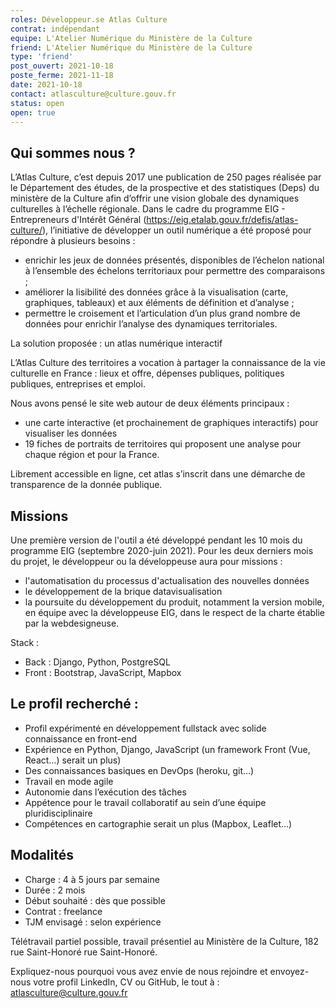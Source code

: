 ```yaml
---
roles: Développeur.se Atlas Culture
contrat: indépendant
equipe: L'Atelier Numérique du Ministère de la Culture
friend: L'Atelier Numérique du Ministère de la Culture
type: 'friend'
post_ouvert: 2021-10-18
poste_ferme: 2021-11-18
date: 2021-10-18
contact: atlasculture@culture.gouv.fr
status: open
open: true
---
```



## Qui sommes nous ?

L’Atlas Culture, c’est depuis 2017 une publication de 250 pages réalisée par le Département des études, de la prospective et des statistiques (Deps) du ministère de la Culture afin d’offrir une vision globale des
dynamiques culturelles à l’échelle régionale.
Dans le cadre du programme EIG - Entrepreneurs d'Intérêt Général (https://eig.etalab.gouv.fr/defis/atlas-culture/), l’initiative de développer un outil numérique a été proposé pour répondre à plusieurs besoins :
* enrichir les jeux de données présentés, disponibles de l’échelon national à l’ensemble des échelons territoriaux pour permettre des comparaisons ;
* améliorer la lisibilité des données grâce à la visualisation (carte, graphiques, tableaux) et aux éléments de définition et d’analyse ;
* permettre le croisement et l’articulation d’un plus grand nombre de données pour enrichir l’analyse des dynamiques territoriales.

La solution proposée : un atlas numérique interactif

L’Atlas Culture des territoires a vocation à partager la connaissance de la vie culturelle en France : lieux
et offre, dépenses publiques, politiques publiques, entreprises et emploi.

Nous avons pensé le site web autour de deux éléments principaux :
* une carte interactive (et prochainement de graphiques interactifs) pour visualiser les données
* 19 fiches de portraits de territoires qui proposent une analyse pour chaque région et pour la
France.

Librement accessible en ligne, cet atlas s’inscrit dans une démarche de transparence de la donnée publique.

## Missions

Une première version de l'outil a été développé pendant les 10 mois du programme EIG (septembre 2020-juin 2021). Pour les deux derniers mois du projet, le développeur ou la développeuse aura pour missions :
* l'automatisation du processus d'actualisation des nouvelles données
* le développement de la brique datavisualisation
* la poursuite du développement du produit, notamment la version mobile, en équipe avec la développeuse EIG, dans le respect de la charte établie par la webdesigneuse.

Stack :
* Back : Django, Python, PostgreSQL
* Front : Bootstrap, JavaScript, Mapbox

## Le profil recherché :

* Profil expérimenté en développement fullstack avec solide connaissance en front-end
* Expérience en Python, Django, JavaScript (un framework Front (Vue, React…) serait un plus)
* Des connaissances basiques en DevOps (heroku, git…)
* Travail en mode agile
* Autonomie dans l’exécution des tâches
* Appétence pour le travail collaboratif au sein d’une équipe pluridisciplinaire
* Compétences en cartographie serait un plus (Mapbox, Leaflet…)

## Modalités

* Charge : 4 à 5 jours par semaine
* Durée : 2 mois
* Début souhaité : dès que possible
* Contrat : freelance
* TJM envisagé : selon expérience

Télétravail partiel possible, travail présentiel au Ministère de la Culture, 182 rue Saint-Honoré rue Saint-Honoré.

Expliquez-nous pourquoi vous avez envie de nous rejoindre et envoyez-nous votre profil LinkedIn, CV ou GitHub, le tout à : atlasculture@culture.gouv.fr
